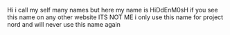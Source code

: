 Hi i call my self many names but here my name is HiDdEnM0sH if you see this name on any other website ITS NOT ME i only use this name for project nord and will never use this name again

